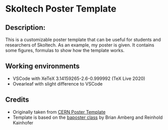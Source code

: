 # Skoltech Poster Template

## Description:
This is a customizable poster template that can be useful for students and researchers of Skoltech. As an example, my poster is given. It contains some figures, formulas to show how the template works.

## Working environments
- VSCode with XeTeX 3.14159265-2.6-0.999992 (TeX Live 2020)
- Ovearleaf with slight difference to VSCode

## Credits
- Originally taken from [CERN Poster Template](https://www.overleaf.com/latex/templates/cern-poster-template/qqbtjhjhfgpz)
- Template is based on the [baposter class](https://github.com/anriseth/baposter) by Brian Amberg and Reinhold Kainhofer 
